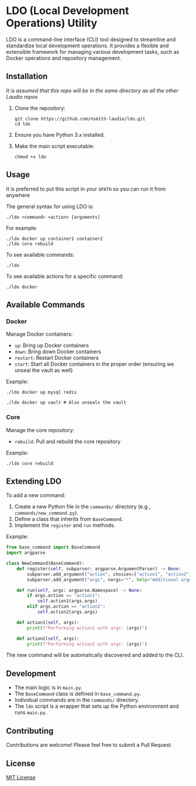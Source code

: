 # LDO (Local Development Operations) Utility

LDO is a command-line interface (CLI) tool designed to streamline and standardize local development operations. It provides a flexible and extensible framework for managing various development tasks, such as Docker operations and repository management.

## Installation

*It is assumed that this repo will be in the same directory as all the other Laudio repos*

1. Clone the repository:
   ```
   git clone https://github.com/nsmith-laudio/ldo.git
   cd ldo
   ```

2. Ensure you have Python 3.x installed.

3. Make the main script executable:
   ```
   chmod +x ldo
   ```

## Usage

It is preferred to put this script in your `$PATH` so you can run it from anywhere

The general syntax for using LDO is:

```
./ldo <command> <action> [arguments]
```

For example:

```
./ldo docker up container1 container2
./ldo core rebuild
```

To see available commands:

```
./ldo
```

To see available actions for a specific command:

```
./ldo docker
```

## Available Commands

### Docker

Manage Docker containers:

- `up`: Bring up Docker containers
- `down`: Bring down Docker containers
- `restart`: Restart Docker containers
- `start`: Start all Docker containers in the proper order (ensuring we unseal the vault as well)

Example:
```
./ldo docker up mysql redis
```

```
./ldo docker up vault # Also unseals the vault
```

### Core

Manage the core repository:

- `rebuild`: Pull and rebuild the core repository

Example:
```
./ldo core rebuild
```

## Extending LDO

To add a new command:

1. Create a new Python file in the `commands/` directory (e.g., `commands/new_command.py`).
2. Define a class that inherits from `BaseCommand`.
3. Implement the `register` and `run` methods.

Example:

```python
from base_command import BaseCommand
import argparse

class NewCommand(BaseCommand):
    def register(self, subparser: argparse.ArgumentParser) -> None:
        subparser.add_argument("action", choices=["action1", "action2"], help="Action to perform")
        subparser.add_argument("args", nargs="*", help="Additional arguments")

    def run(self, args: argparse.Namespace) -> None:
        if args.action == "action1":
            self.action1(args.args)
        elif args.action == "action2":
            self.action2(args.args)

    def action1(self, args):
        print(f"Performing action1 with args: {args}")

    def action2(self, args):
        print(f"Performing action2 with args: {args}")
```

The new command will be automatically discovered and added to the CLI.

## Development

- The main logic is in `main.py`.
- The `BaseCommand` class is defined in `base_command.py`.
- Individual commands are in the `commands/` directory.
- The `ldo` script is a wrapper that sets up the Python environment and runs `main.py`.

## Contributing

Contributions are welcome! Please feel free to submit a Pull Request.

## License

[MIT License](LICENSE)
